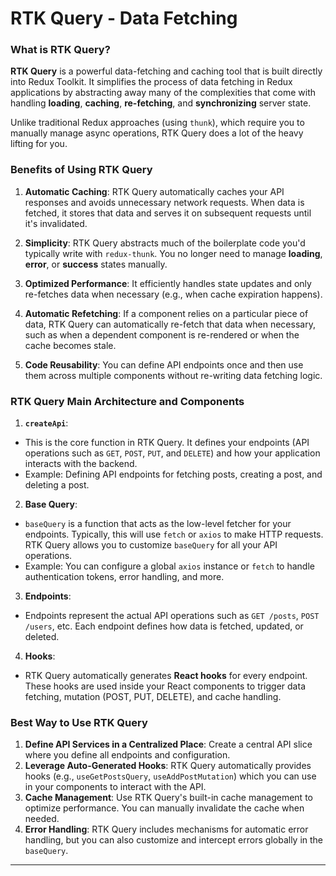 # RTK Query - Data Fetching

### **What is RTK Query?**

**RTK Query** is a powerful data-fetching and caching tool that is built directly into Redux Toolkit. It simplifies the process of data fetching in Redux applications by abstracting away many of the complexities that come with handling **loading**, **caching**, **re-fetching**, and **synchronizing** server state.

Unlike traditional Redux approaches (using `thunk`), which require you to manually manage async operations, RTK Query does a lot of the heavy lifting for you.

### **Benefits of Using RTK Query**

1. **Automatic Caching**: RTK Query automatically caches your API responses and avoids unnecessary network requests. When data is fetched, it stores that data and serves it on subsequent requests until it's invalidated.

2. **Simplicity**: RTK Query abstracts much of the boilerplate code you'd typically write with `redux-thunk`. You no longer need to manage **loading**, **error**, or **success** states manually.

3. **Optimized Performance**: It efficiently handles state updates and only re-fetches data when necessary (e.g., when cache expiration happens).

4. **Automatic Refetching**: If a component relies on a particular piece of data, RTK Query can automatically re-fetch that data when necessary, such as when a dependent component is re-rendered or when the cache becomes stale.

5. **Code Reusability**: You can define API endpoints once and then use them across multiple components without re-writing data fetching logic.

### **RTK Query Main Architecture and Components**

1. **`createApi`**:
- This is the core function in RTK Query. It defines your endpoints (API operations such as `GET`, `POST`, `PUT`, and `DELETE`) and how your application interacts with the backend.
- Example: Defining API endpoints for fetching posts, creating a post, and deleting a post.

2. **Base Query**:
- `baseQuery` is a function that acts as the low-level fetcher for your endpoints. Typically, this will use `fetch` or `axios` to make HTTP requests. RTK Query allows you to customize `baseQuery` for all your API operations.
- Example: You can configure a global `axios` instance or `fetch` to handle authentication tokens, error handling, and more.

3. **Endpoints**:
- Endpoints represent the actual API operations such as `GET /posts`, `POST /users`, etc. Each endpoint defines how data is fetched, updated, or deleted.

4. **Hooks**:
- RTK Query automatically generates **React hooks** for every endpoint. These hooks are used inside your React components to trigger data fetching, mutation (POST, PUT, DELETE), and cache handling.

### **Best Way to Use RTK Query**

1. **Define API Services in a Centralized Place**: Create a central API slice where you define all endpoints and configuration.
2. **Leverage Auto-Generated Hooks**: RTK Query automatically provides hooks (e.g., `useGetPostsQuery`, `useAddPostMutation`) which you can use in your components to interact with the API.
3. **Cache Management**: Use RTK Query's built-in cache management to optimize performance. You can manually invalidate the cache when needed.
4. **Error Handling**: RTK Query includes mechanisms for automatic error handling, but you can also customize and intercept errors globally in the `baseQuery`.

---
